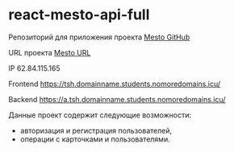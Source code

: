 # react-mesto-api-full
Репозиторий для приложения проекта [Mesto GitHub](https://github.com/tsharon-byte/react-mesto-api-full)

URL проекта [Mesto URL](https://tsh.domainname.students.nomoredomains.icu/)

IP 62.84.115.165

Frontend https://tsh.domainname.students.nomoredomains.icu/

Backend https://a.tsh.domainname.students.nomoredomains.icu/

Данные проект содержит следующие возможности: 
 - авторизация и регистрация пользователей, 
 - операции с карточками и пользователями. 